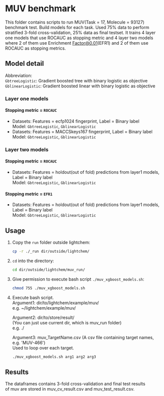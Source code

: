 # MUV benchmark

This folder contains scripts to run MUV(Task = 17, Molecule = 93127) benchmark test. Build models for each task. Used 75% data to perform stratified 3-fold cross-validation, 25% data as final testset. It trains 4 layer one models that use ROCAUC as stopping metric and 4 layer two models where 2 of them use Enrichment Factor@0.01(EFR1) and 2 of them use ROCAUC as stopping metrics.

## Model detail

Abbreviation:  
`GbtreeLogistic`: Gradient boosted tree with binary logistic as objective  
`GblinearLogistic`: Gradient boosted linear with binary logistic as objective    

### Layer one models

#### Stopping metric = `ROCAUC`

* Datasets: Features = ecfp1024 fingerprint, Label = Binary label  
Model: `GbtreeLogistic`, `GblinearLogistic`
* Datasets: Features = MACCSkeys167 fingerprint, Label = Binary label  
Model: `GbtreeLogistic`, `GblinearLogistic`

### Layer two models

#### Stopping metric = `ROCAUC`

* Datasets: Features = holdout(out of fold) predictions from layer1 models,  
            Label = Binary label  
Model: `GbtreeLogistic`, `GblinearLogistic`

#### Stopping metric = `EFR1`

* Datasets: Features = holdout(out of fold) predictions from layer1 models,  
            Label = Binary label  
Model: `GbtreeLogistic`, `GblinearLogistic`

## Usage

1. Copy the `run` folder outside lightchem:  
   ```bash
   cp -r ./_run dir/outside/lightchem/
   ```

2. `cd` into the directory:  
   ```bash
   cd dir/outside/lightchem/muv_run/
   ```

3. Give permission to execute bash script `./muv_xgboost_models.sh`:  
   ```bash
   chmod 755 ./muv_xgboost_models.sh
   ```

4. Execute bash script.  
    Argument1: dir/to/lightchem/example/muv/  
    e.g. ~/lightchem/example/muv/  

    Argument2: dir/to/store/result/  
    (You can just use current dir, which is muv_run folder)  
    e.g. ./  

    Argument3: muv_TargetName.csv (A csv file containing target names, e.g. 'MUV-466')  
    Used to loop over each target.  
    ```bash
    ./muv_xgboost_models.sh arg1 arg2 arg3
    ```

## Results

The dataframes contains 3-fold cross-validation and final test results  
of muv are stored in muv_cv_result.csv and muv_test_result.csv.
